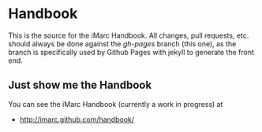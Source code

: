 Handbook
========

This is the source for the iMarc Handbook. All changes, pull requests, etc.
should always be done against the *gh-pages* branch (this one), as the branch
is specifically used by Github Pages with jekyll to generate the front end.

Just show me the Handbook
-------------------------

You can see the iMarc Handbook (currently a work in progress) at

+ http://imarc.github.com/handbook/
